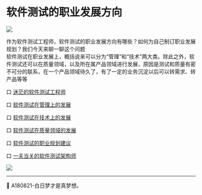 
# 软件测试的职业发展方向

![](https://shen89s.github.io/resFiles/r3/测试工程师.png)

作为软件测试工程师，软件测试的职业发展方向有哪些？如何为自己制订职业发展规划？我们今天来聊一聊这个问题    
软件测试在职业发展上，概括说来可以分为“管理”和“技术”两大类。除此之外，软件测试还可以在质量领域，以及所在属产品领域进行发展，原因是测试和质量有密不可分的联系，在一个产品领域待久了，有了一定的业务沉淀以后可以转需求、转产品等等

口  [迷茫的软件测试工程师](books/软件测试的职业发展方向-迷茫的软件测试工程师.md)

口  [软件测试在管理上的发展](books/软件测试的职业发展方向-软件测试在管理上的发展.md)

口  [软件测试在技术上的发展](books/软件测试的职业发展方向-软件测试在技术上的发展.md)

口  [软件测试在质量领域的发展](books/软件测试的职业发展方向-软件测试在质量领域的发展.md)

口  [软件测试的职业规划建议](books/软件测试的职业发展方向-软件测试的职业规划建议.md)

口  [一夫当关的软件测试架构师](books/软件测试架构师-概述.md)



![](https://shen89s.github.io/resFiles/r2/软件测试发展方向.jpg)


* * *

:bell: A180821-白日梦才是真梦想。
